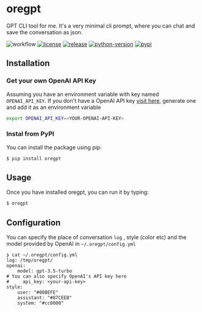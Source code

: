 # oregpt
GPT CLI tool for me.
It's a very minimal cli prompt, where you can chat and save the conversation as json.

![workflow](https://github.com/shinichi-takayanagi/oregpt/actions/workflows/main.yml/badge.svg)
[![license](https://img.shields.io/github/license/shinichi-takayanagi/oregpt.svg)](https://github.com/shinichi-takayanagi/oregpt/blob/master/LICENSE)
[![release](https://img.shields.io/github/release/shinichi-takayanagi/oregpt.svg)](https://github.com/shinichi-takayanagi/oregpt/releases/latest)
[![python-version](https://img.shields.io/pypi/pyversions/oregpt.svg)](https://pypi.org/project/oregpt/)
[![pypi](https://img.shields.io/pypi/v/oregpt?color=%2334D058&label=pypi%20package)](https://pypi.org/project/oregpt)


## Installation

### Get your own OpenAI API Key
Assuming you have an environment variable with key named `OPENAI_API_KEY`.
If you don't have a OpenAI API key [visit here](https://platform.openai.com/account/api-keys), generate one and add it as an environment variable

```bash
export OPENAI_API_KEY=<YOUR-OPENAI-API-KEY>

```

### Instal from PyPI
You can install the package using pip:

```bash
$ pip install oregpt
```

## Usage
Once you have installed oregpt, you can run it by typing:
```bash
$ oregpt
```

## Configuration
You can specify the place of conversation `log` , style (color etc) and the model provided by OpenAI in `~/.oregpt/config.yml`
```
❯ cat ~/.oregpt/config.yml
log: /tmp/oregpt/
openai:
    model: gpt-3.5-turbo
# You can also specify OpenAI's API key here
#     api_key: <your-api-key>
style:
    user: "#00BEFE"
    assistant: "#87CEEB"
    system: "#cc0000"
```
